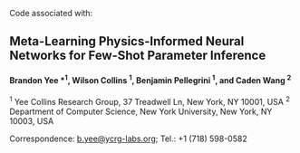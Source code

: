 
Code associated with:

## Meta-Learning Physics-Informed Neural Networks for Few-Shot Parameter Inference

#### Brandon Yee \*<sup>1</sup>, Wilson Collins <sup>1</sup>, Benjamin Pellegrini <sup>1</sup>, and Caden Wang <sup>2</sup>

<sup>1</sup> Yee Collins Research Group, 37 Treadwell Ln, New York, NY 10001, USA
<sup>2</sup> Department of Computer Science, New York University, New York, NY 10003, USA

Correspondence: b.yee@ycrg-labs.org; Tel.: +1 (718) 598-0582